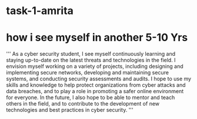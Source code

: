 # task-1-amrita
# how i see myself in another 5-10 Yrs
'''
As a cyber security student, I see myself 
continuously learning and staying up-to-date 
on the latest threats and technologies in the 
field. I envision myself working on a variety 
of projects, including designing and implementing 
secure networks, developing and maintaining secure systems, 
and conducting security assessments and audits. 
I hope to use my skills and knowledge to help protect 
organizations from cyber attacks and data breaches, 
and to play a role in promoting a safer online environment 
for everyone. In the future, I also hope to be able to mentor 
and teach others in the field, and to contribute to the development 
of new technologies and best practices in cyber security.
'''
